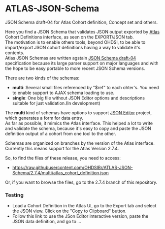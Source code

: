 # ATLAS-JSON-Schema
JSON Schema draft-04 for Atlas Cohort definition, Concept set and others.

Here you find a JSON Schema that validates JSON output exported by [Atlas](http://atlas-demo.ohdsi.org/#/cohortdefinitions) Cohort Definitions interface, as seen on the EXPORT/JSON tab.  
The motivation is to enable others tools, beyond OHDSI, to be able to import/export JSON cohort definitions having a way to validate it's contents.  
Atlas JSON Schemas are written agstain [JSON Schema draft-04](https://json-schema.org/specification-links.html#draft-4) specification because its large parser support on major languages and with the hope to be easy portable to more recent JSON Schema versions.

There are two kinds of the schemas:

- **multi**: Several small files referenced by "$ref" to each ohter's. You need to enable support to AJAX schema loading to use.
- **single**: One big file without JSON Editor options and descriptions suitable for just validation.(In development)

The **multi** kind of schemas have options to support [JSON Editor](https://github.com/json-editor/json-editor) project, which generates a form for data entry.  
As far as possible, it mimics the Atlas interface. This helped a lot to write and validate the schema, because it's easy to copy and paste the JSON definition output of a cohort from one tool to the other.  

Schemas are organized on branches by the version of the Atlas interface. Currently this means support for the Atlas Version 2.7.4.

So, to find the files of these release, you need to access:

- https://raw.githubusercontent.com/OHDSIBr/ATLAS-JSON-Schema/2.7.4/multi/atlas_cohort_definition.json

Or, if you want to browse the files, go to the 2.7.4 branch of this repository.

### Testing

- Load a Cohort Definition in the Atlas UI, go to the Export tab and select the JSON view. Click on the "Copy to Clipboard" button.   
- Follow this link to use the JSon Editor interactive version, paste the JSON data definition, and go to ...
